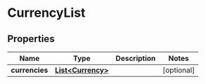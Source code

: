 
# CurrencyList

## Properties
Name | Type | Description | Notes
------------ | ------------- | ------------- | -------------
**currencies** | [**List&lt;Currency&gt;**](Currency.md) |  |  [optional]



